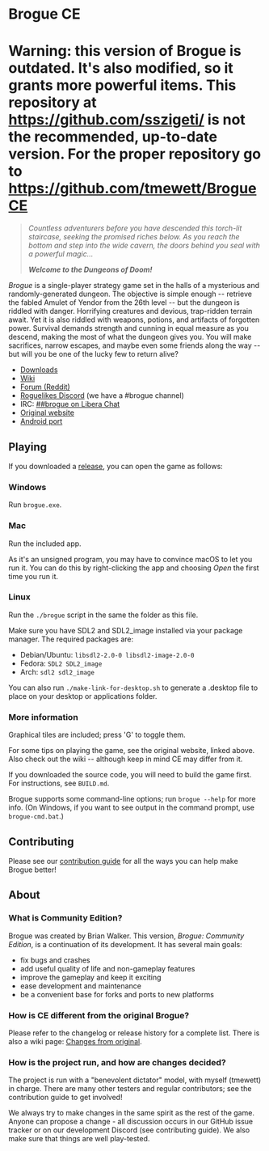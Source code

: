 Brogue CE
=========

# Warning: this version of Brogue is outdated. It's also modified, so it grants more powerful items. This repository at https://github.com/sszigeti/ is not the recommended, up-to-date version. For the proper repository go to https://github.com/tmewett/BrogueCE

> *Countless adventurers before you have descended this torch-lit staircase,
> seeking the promised riches below. As you reach the bottom and step into
> the wide cavern, the doors behind you seal with a powerful magic...*
>
> ***Welcome to the Dungeons of Doom!***

*Brogue* is a single-player strategy game set in the halls of a mysterious
and randomly-generated dungeon. The objective is simple enough -- retrieve the
fabled Amulet of Yendor from the 26th level -- but the dungeon is riddled with
danger. Horrifying creatures and devious, trap-ridden terrain await. Yet it is
also riddled with weapons, potions, and artifacts of forgotten power. Survival
demands strength and cunning in equal measure as you descend, making the most
of what the dungeon gives you. You will make sacrifices, narrow escapes,
and maybe even some friends along the way -- but will you be one of the
lucky few to return alive?

- [Downloads][releases]
- [Wiki](https://brogue.fandom.com/wiki/Brogue_Wiki)
- [Forum (Reddit)](https://www.reddit.com/r/brogueforum/)
- [Roguelikes Discord](https://discord.gg/9pmFGKx) (we have a #brogue channel)
- IRC: [##brogue on Libera Chat](https://kiwiirc.com/nextclient/irc.libera.chat/##brogue)
- [Original website](https://sites.google.com/site/broguegame/)
- [Android port](https://github.com/bilgincoskun/brogue-android-port/releases)


Playing
-------

If you downloaded a [release][releases], you can open the game as follows:

### Windows

Run `brogue.exe`.

### Mac

Run the included app.

As it's an unsigned program, you may have to convince macOS to let you run it.
You can do this by right-clicking the app and choosing *Open* the first time you
run it.

### Linux

Run the `./brogue` script in the same the folder as this file.

Make sure you have SDL2 and SDL2_image installed via your package manager. The
required packages are:

- Debian/Ubuntu: `libsdl2-2.0-0 libsdl2-image-2.0-0`
- Fedora: `SDL2 SDL2_image`
- Arch: `sdl2 sdl2_image`

You can also run `./make-link-for-desktop.sh` to generate a .desktop file to
place on your desktop or applications folder.

### More information

Graphical tiles are included; press 'G' to toggle them.

For some tips on playing the game, see the original website, linked above. Also
check out the wiki -- although keep in mind CE may differ from it.

If you downloaded the source code, you will need to build the game first. For
instructions, see `BUILD.md`.

Brogue supports some command-line options; run `brogue --help` for more info.
(On Windows, if you want to see output in the command prompt, use
`brogue-cmd.bat`.)


Contributing
------------

Please see our [contribution guide][contrib] for all the ways you can help make
Brogue better!

[contrib]: https://github.com/tmewett/BrogueCE/wiki/Contribution-guide


About
-----

### What is Community Edition?

Brogue was created by Brian Walker. This version, *Brogue: Community Edition*,
is a continuation of its development. It has several main goals:

- fix bugs and crashes
- add useful quality of life and non-gameplay features
- improve the gameplay and keep it exciting
- ease development and maintenance
- be a convenient base for forks and ports to new platforms

### How is CE different from the original Brogue?

Please refer to the changelog or release history for a complete list. There is
also a wiki page: [Changes from original][cfo].

[cfo]: https://github.com/tmewett/BrogueCE/wiki/Changes-from-original

### How is the project run, and how are changes decided?

The project is run with a "benevolent dictator" model, with myself (tmewett) in
charge. There are many other testers and regular contributors; see the
contribution guide to get involved!

We always try to make changes in the same spirit as the rest of the game. Anyone
can propose a change - all discussion occurs in our GitHub issue tracker or on
our development Discord (see contributing guide). We also make sure that things are
well play-tested.


[releases]: https://github.com/tmewett/BrogueCE/releases
